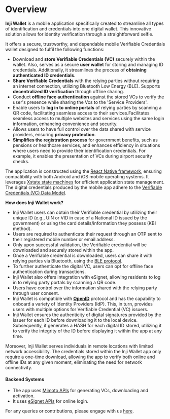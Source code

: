 # Overview

**Inji Wallet** is a mobile application specifically created to streamline all types of identification and credentials into one digital wallet. This innovative solution allows for identity verification through a straightforward selfie.

It offers a secure, trustworthy, and dependable mobile Verifiable Credentials wallet designed to fulfil the following functions:

* Download and **store Verifiable Credentials (VC)** securely within the wallet. Also, serves as a secure **user wallet** for storing and managing ID credentials. Additionally, it streamlines the process of **obtaining authenticated ID credentials**.
* **Share Verifiable Credentials** with the relying parties without requiring an internet connection, utilizing Bluetooth Low Energy (BLE). Supports **decentralized ID verification** through offline sharing.
* Conduct **offline face authentication** against the stored VCs to verify the user's presence while sharing the Vcs to the 'Service Providers'.
* Enable users to **log in to online portals** of relying parties by scanning a QR code, facilitating seamless access to their services.Facilitates seamless access to multiple websites and services using the same login information, enhancing convenience and security.
* Allows users to have full control over the data shared with service providers, ensuring **privacy protection**.
* **Simplifies the registration process** for government benefits, such as pensions or healthcare services, and enhances efficiency in situations where users need to provide their identification credentials. For example, it enables the presentation of VCs during airport security checks.

The application is constructed using the [React Native framework](https://reactnative.dev/), ensuring compatibility with both Android and iOS mobile operating systems. It leverages [Xstate state machines](https://xstate.js.org/docs/) for efficient application state management. The digital credentials produced by the mobile app adhere to the [Verifiable Credentials (VC) Data Model](https://www.w3.org/TR/vc-data-model/).

**How does Inji Wallet work?**

* Inji Wallet users can obtain their Verifiable credential by utilizing their unique ID (e.g., UIN or VID in case of a National ID issued by the government) or using the card details/information they possess (KBI method).
* Users are required to authenticate their request through an OTP sent to their registered mobile number or email address.
* Only upon successful validation, the Verifiable credential will be downloaded and securely stored within the app.
* Once a Verifiable credential is downloaded, users can share it with relying parties via Bluetooth, using the [BLE protocol](https://tlodderstedt.github.io/openid-for-verifiable-presentations-offline-1\_0-00.html).
* To further authenticate the digital VC, users can opt for offline face authentication during transactions.
* Inji Wallet also offers integration with eSignet, allowing residents to log in to relying party portals by scanning a QR code.
* Users have control over the information shared with the relying party through user consent.
* Inji Wallet is compatible with [**OpenID**](https://openid.net/developers/how-connect-works/) protocol and has the capability to onboard a variety of Identity Providers (IdP). This, in turn, provides users with multiple options for Verifiable Credential (VC) issuers.
* Inji Wallet ensures the authenticity of digital signatures provided by the issuer for each ID before downloading it to the local device. Subsequently, it generates a HASH for each digital ID stored, utilizing it to verify the integrity of the ID before displaying it within the app at any time.

Moreover, Inji Wallet serves individuals in remote locations with limited network accessibility. The credentials stored within the Inji Wallet app only require a one-time download, allowing the app to verify both online and offline IDs at any given moment, eliminating the need for network connectivity.

#### Backend Systems

* The app uses [Mimoto APIs](https://mosip.stoplight.io/docs/mimoto) for generating VCs, downloading and activation.
* It uses [eSignet APIs](https://mosip.stoplight.io/docs/identity-provider/jlmszj6dlxigw-e-signet) for online login.

For any queries or contributions, please engage with us [here](https://community.mosip.io/c/inji/16).
